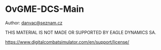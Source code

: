 # OvGME-DCS-Main

Author: danvac@seznam.cz

THIS MATERIAL IS NOT MADE OR SUPPORTED BY EAGLE DYNAMICS SA.

https://www.digitalcombatsimulator.com/en/support/license/
